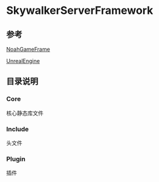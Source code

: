 # SkywalkerServerFramework

## 参考

[NoahGameFrame](https://github.com/ketoo/NoahGameFrame "ketoo/NoahGameFrame")

[UnrealEngine](https://github.com/EpicGames/UnrealEngine "EpicGames/UnrealEngine")

## 目录说明

### Core

核心静态库文件

### Include

头文件

### Plugin

插件
